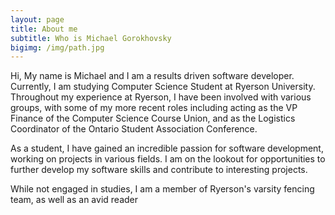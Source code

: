 ```yaml
---
layout: page
title: About me
subtitle: Who is Michael Gorokhovsky
bigimg: /img/path.jpg
---
```


Hi, My name is Michael and I am a results driven software developer. Currently, I am studying Computer Science Student at Ryerson University. Throughout my experience at Ryerson, I have been involved with various groups, with some of my more recent roles including acting as the VP Finance of the Computer Science Course Union, and as the Logistics Coordinator of the Ontario Student Association Conference.  

As a student, I have gained an incredible passion for software development, working on projects in various fields. I am on the lookout for opportunities to further develop my software skills and contribute to interesting projects.  

While not engaged in studies, I am a member of Ryerson's varsity fencing team, as well as an avid reader

